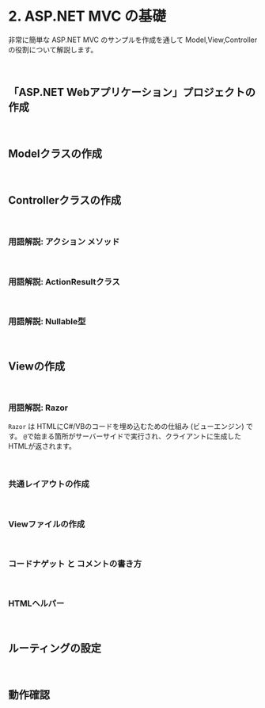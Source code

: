 # 2. ASP.NET MVC の基礎

非常に簡単な ASP.NET MVC のサンプルを作成を通して Model,View,Controllerの役割について解説します。

<br>

## 「ASP.NET Webアプリケーション」プロジェクトの作成

<br>

## Modelクラスの作成

<br>

## Controllerクラスの作成

<br>

### 用語解説: アクション メソッド

<br>

### 用語解説: ActionResultクラス

<br>

### 用語解説: Nullable型

<br>

## Viewの作成

<br>

### 用語解説: Razor

`Razor` は HTMLにC#/VBのコードを埋め込むための仕組み (ビューエンジン) です。
`@`で始まる箇所がサーバーサイドで実行され、クライアントに生成したHTMLが返されます。

<br>

### 共通レイアウトの作成

<br>

### Viewファイルの作成

<br>

### コードナゲット と コメントの書き方

<br>

### HTMLヘルパー

<br>

## ルーティングの設定

<br>

## 動作確認

<br>
<br>
